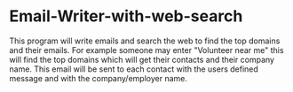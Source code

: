 # Email-Writer-with-web-search
This program will write emails and search the web to find the top domains and their emails. For example someone may enter "Volunteer near me" this will find the top domains which will get their contacts and their company name. This email will be sent to each contact with the users defined message and with the company/employer name.
